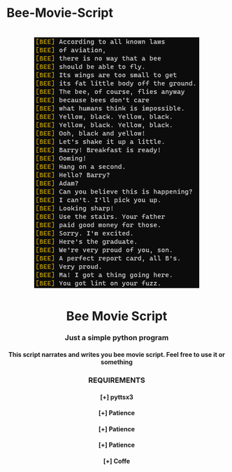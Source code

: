 # Bee-Movie-Script
<h1 align="center"> <img src="https://github.com/ItsJakki/Bee-Movie-Script/blob/main/image_2023-05-21_162124737.png"> </h1>

<h1 align="center"> Bee Movie Script </h1>
<h3 align="center"> Just a simple python program </h3>
<h4 align="center"> This script narrates and writes you bee movie script. Feel free to use it or something </h4>

<h3 align="center"> REQUIREMENTS </h3>
<h4 align="center"> [+] pyttsx3 </h4>
<h4 align="center"> [+] Patience </h4>
<h4 align="center"> [+] Patience </h4>
<h4 align="center"> [+] Patience </h4>
<h4 align="center"> [+] Coffe </h4>

